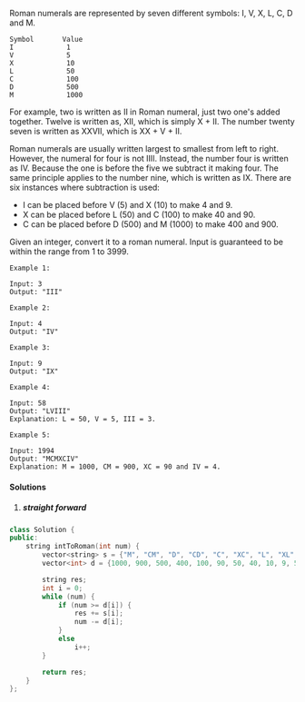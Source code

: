 Roman numerals are represented by seven different symbols: I, V, X, L, C, D and M.

```
Symbol       Value
I             1
V             5
X             10
L             50
C             100
D             500
M             1000
```


For example, two is written as II in Roman numeral, just two one's added together. Twelve is written as, XII, which is simply X + II. The number twenty seven is written as XXVII, which is XX + V + II.

Roman numerals are usually written largest to smallest from left to right. However, the numeral for four is not IIII. Instead, the number four is written as IV. Because the one is before the five we subtract it making four. The same principle applies to the number nine, which is written as IX. There are six instances where subtraction is used:

-    I can be placed before V (5) and X (10) to make 4 and 9. 
-    X can be placed before L (50) and C (100) to make 40 and 90. 
-    C can be placed before D (500) and M (1000) to make 400 and 900.

Given an integer, convert it to a roman numeral. Input is guaranteed to be within the range from 1 to 3999.

```
Example 1:

Input: 3
Output: "III"

Example 2:

Input: 4
Output: "IV"

Example 3:

Input: 9
Output: "IX"

Example 4:

Input: 58
Output: "LVIII"
Explanation: L = 50, V = 5, III = 3.

Example 5:

Input: 1994
Output: "MCMXCIV"
Explanation: M = 1000, CM = 900, XC = 90 and IV = 4.
```

#### Solutions


1. ##### straight forward

```c++
class Solution {
public:
    string intToRoman(int num) {
        vector<string> s = {"M", "CM", "D", "CD", "C", "XC", "L", "XL", "X", "IX", "V", "IV", "I"};
        vector<int> d = {1000, 900, 500, 400, 100, 90, 50, 40, 10, 9, 5, 4, 1};

        string res;
        int i = 0;
        while (num) {
            if (num >= d[i]) {
                res += s[i];
                num -= d[i];
            }
            else
                i++;
        }

        return res;
    }
};
```